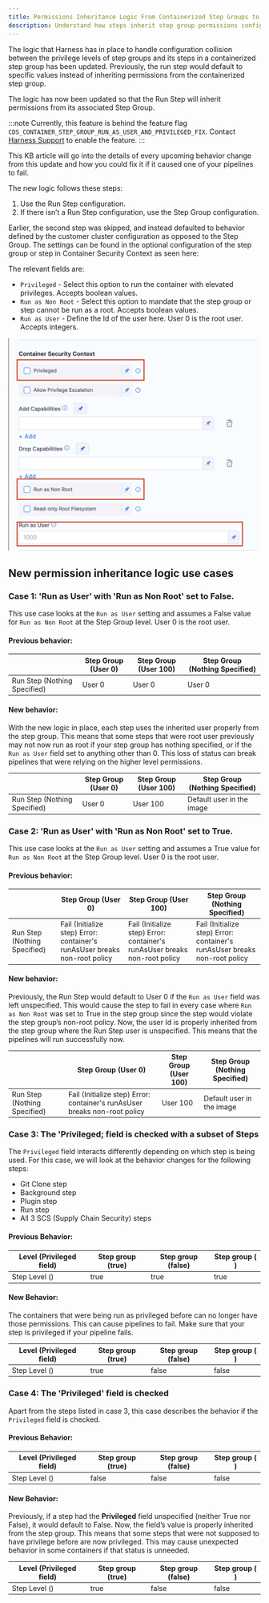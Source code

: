 ```yaml
---
title: Permissions Inheritance Logic From Containerized Step Groups to Steps
description: Understand how steps inherit step group permissions configuration.
---
```


The logic that Harness has in place to handle configuration collision between the privilege levels of step groups and its steps in a containerized step group has been updated. Previously, the run step would default to specific values instead of inheriting permissions from the containerized step group.

The logic has now been updated so that the Run Step will inherit permissions from its associated Step Group.

:::note
Currently, this feature is behind the feature flag `CDS_CONTAINER_STEP_GROUP_RUN_AS_USER_AND_PRIVILEGED_FIX`. Contact [Harness Support](mailto:support@harness.io) to enable the feature. 
:::

This KB article will go into the details of every upcoming behavior change from this update and how you could fix it if it caused one of your pipelines to fail. 

The new logic follows these steps:
1. Use the Run Step configuration.
2. If there isn’t a Run Step configuration, use the Step Group configuration.

Earlier, the second step was skipped, and instead defaulted to behavior defined by the customer cluster configuration as opposed to the Step Group. 
The settings can be found in the optional configuration of the step group or step in Container Security Context as seen here: 

The relevant fields are:
* `Privileged` - Select this option to run the container with elevated privileges. Accepts boolean values. 
* `Run as Non Root` - Select this option to mandate that the step group or step cannot be run as a root. Accepts boolean values. 
* `Run as User` - Define the Id of the user here. User 0 is the root user. Accepts integers.

![](../static/RunAsRootSettings.png)

## New permission inheritance logic use cases

### Case 1: 'Run as User' with 'Run as Non Root' set to False.
This use case looks at the `Run as User` setting and assumes a False value for `Run as Non Root` at the Step Group level. User 0 is the root user. 

#### Previous behavior:

|                              | Step Group (User 0) | Step Group (User 100) | Step Group (Nothing Specified) |
|------------------------------|---------------------|-----------------------|--------------------------------|
| Run Step (Nothing Specified) | User 0              | User 0                | User 0                         |

#### New behavior:
With the new logic in place, each step uses the inherited user properly from the step group. This means that some steps that were root user previously may not now run as root if your step group has nothing specified, or if the `Run as User` field set to anything other than 0. This loss of status can break pipelines that were relying on the higher level permissions.
 
|                              | Step Group (User 0) | Step Group (User 100) | Step Group (Nothing Specified) |
|------------------------------|---------------------|-----------------------|--------------------------------|
| Run Step (Nothing Specified) | User 0              | User 100              | Default user in the image      |


### Case 2: 'Run as User' with 'Run as Non Root' set to True.

This use case looks at the `Run as User` setting and assumes a True value for `Run as Non Root` at the Step Group level. User 0 is the root user.  

#### Previous behavior:

|                              | Step Group (User 0)                                                        | Step Group (User 100)                                                      | Step Group (Nothing Specified)                                             |
|------------------------------|----------------------------------------------------------------------------|----------------------------------------------------------------------------|----------------------------------------------------------------------------|
| Run Step (Nothing Specified) | Fail (Initialize step) Error: container's runAsUser breaks non-root policy | Fail (Initialize step) Error: container's runAsUser breaks non-root policy | Fail (Initialize step) Error: container's runAsUser breaks non-root policy |

 
#### New behavior:
Previously, the Run Step would default to User 0 if the `Run as User` field was left unspecified. This would cause the step to fail in every case where `Run as Non Root` was set to True in the step group since the step would violate the step group’s non-root policy. Now, the user Id is properly inherited from the step group where the Run Step user is unspecified. This means that the pipelines will run successfully now. 
 
|                              | Step Group (User 0)                                                        | Step Group (User 100) | Step Group (Nothing Specified) |
|------------------------------|----------------------------------------------------------------------------|-----------------------|--------------------------------|
| Run Step (Nothing Specified) | Fail (Initialize step) Error: container's runAsUser breaks non-root policy | User 100              | Default user in the image      |

### Case 3: The 'Privileged; field is checked with a subset of Steps
The `Privileged` field interacts differently depending on which step is being used. For this case, we will look at the behavior changes for the following steps: 
- Git Clone step 
- Background step 
- Plugin step 
- Run step
- All 3 SCS (Supply Chain Security) steps

#### Previous Behavior:

| Level (Privileged field) | Step group (true) | Step group (false) | Step group ( ) |
|--------------------------|-------------------|--------------------|----------------|
| Step Level ()            | true              | true               | true           |

#### New Behavior:
The containers that were being run as privileged before can no longer have those permissions. This can cause pipelines to fail. Make sure that your step is privileged if your pipeline fails.

| Level (Privileged field) | Step group (true) | Step group (false) | Step group ( ) |
|--------------------------|-------------------|--------------------|----------------|
| Step Level ()            | true              | false              | false          |

### Case 4: The 'Privileged' field is checked
Apart from the steps listed in case 3, this case describes the behavior if the `Privileged` field is checked.

#### Previous Behavior:

| Level (Privileged field) | Step group (true) | Step group (false) | Step group ( ) |
|--------------------------|-------------------|--------------------|----------------|
| Step Level ()            | false             | false              | false          |

#### New Behavior:
Previously, if a step had the **Privileged** field unspecified (neither True nor False), it would default to False. Now, the field’s value is properly inherited from the step group. This means that some steps that were not supposed to have privilege before are now privileged. This may cause unexpected behavior in some containers if that status is unneeded.

| Level (Privileged field) | Step group (true) | Step group (false) | Step group ( ) |
|--------------------------|-------------------|--------------------|----------------|
| Step Level ()            | true              | false              | false          |